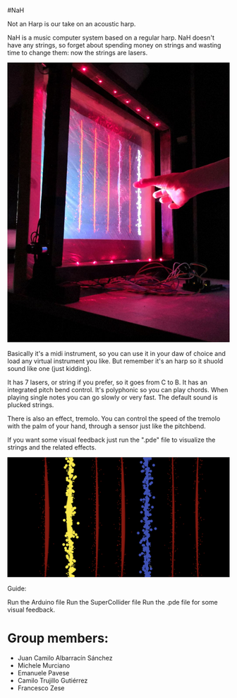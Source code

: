 

#NaH

Not an Harp is our take on an acoustic harp.

NaH is a music computer system based on a regular harp. 
NaH doesn't have any strings, so forget about spending money on strings and wasting time to change them: now the strings are lasers. 

![](./gitImages/cms.png)

Basically it's a midi instrument, so you can use it in your daw of choice and load any virtual instrument you like. But remember it's an harp so it shuold sound like one (just kidding).

It has 7 lasers, or string if you prefer, so it goes from C to B.
It has an integrated pitch bend control.
It's polyphonic so you can play chords. 
When playing single notes you can go slowly or very fast. 
The default sound is plucked strings. 

There is also an effect, tremolo. 
You can control the speed of the tremolo with the palm of your hand, through a sensor just like the pitchbend. 

If you want some visual feedback just run the ".pde" file to visualize the strings and the related effects. 

![](./gitImages/processing.png)

Guide: 

Run the Arduino file 
Run the SuperCollider file
Run the .pde file for some visual feedback. 



 # Group members:
- Juan Camilo Albarracín Sánchez
- Michele Murciano
- Emanuele Pavese
- Camilo Trujillo Gutiérrez
- Francesco Zese
